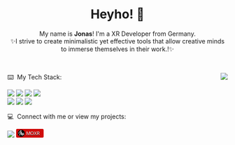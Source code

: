<div align="center">
<h1>Heyho! 🗿</h1>
My name is <b>Jonas</b>! I'm a XR Developer from Germany.<br>
✨I strive to create minimalistic yet effective tools that allow creative minds to immerse themselves in their work.!✨
</div>
<p><br></p>
<img src="https://github-readme-stats.vercel.app/api/top-langs/?username=j0nes-L&layout=compact&theme=dark&card_width=500"align="right">

⌨️ &nbsp;My Tech Stack:<br>
<p align="left">
<img src="https://img.shields.io/badge/-Unity-%23444444?logo=Unity&logoColor=white"/>
<img src="https://custom-icon-badges.demolab.com/badge/C%23-%23239120.svg?logo=cshrp&logoColor=white"/>
<img src="https://img.shields.io/badge/Blender-%23F5792A.svg?logo=blender&logoColor=white"/>
<img src="https://custom-icon-badges.demolab.com/badge/Visual%20Studio-5C2D91.svg?&logo=visualstudio&logoColor=white"/><br>
<img src="https://custom-icon-badges.demolab.com/badge/Visual%20Studio%20Code-0078d7.svg?logo=vsc&logoColor=white"/>
<img src="https://img.shields.io/badge/HTML-%23E34F26.svg?logo=html5&logoColor=white"/>
<img src="https://img.shields.io/badge/Python-3776AB?logo=python&logoColor=fff"/>

</p>

💻 &nbsp;Connect with me or view my projects:<br>
<p align="left">
<a href="https://www.linkedin.com/in/jonas-ludorf/"><img src="https://custom-icon-badges.demolab.com/badge/LinkedIn-0A66C2?logo=linkedin-white&logoColor=fff"/></a>
<a href="https://j0nes-l.github.io/moxr/"><img src="https://raw.githubusercontent.com/j0nes-L/j0nes-L/refs/heads/main/assets/MOXR_Chip.svg" height="20px"></a>
</p>
